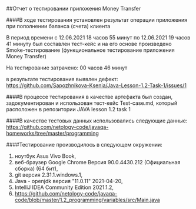 ##Отчет о тестировании приложения Money Transfer

####В ходе тестирования установлен результат операции приложения при пополнении баланса (счета) клиента

В период времени с 12.06.2021 18 часов 55 минут по 12.06.2021 19 часов 41 минуту был составлен тест-кейс и на его основе произведено Smoke-тестирование (функциональное тестирование приложения Money Transfer)

На тестирование затрачено: 00 часов 46 минут

в результате тестирования выявлен дефект:
https://github.com/Sapozhnikova-Ksenia/Java-Lesson-1.2-Task-1/issues/1

####В процессе тестирования в качестве артефакта был создан, задокументирован и использован тест-кейс Test-case.md, который расположен в репозитории JAVA lesson 1.2 task 1

####В качестве тестовых данных использовались следующие данные:
https://github.com/netology-code/javaqa-homeworks/tree/master/programming

####Тестирование производилось в следующем окружении:
1. ноутбук Asus Vivo Book,
2. веб-браузер Google Chrome Версия 90.0.4430.212 (Официальная сборка) (64 бит), 
3. git версия 2.31.1.windows.1, 
4. Java - openjdk версия "11.0.11" 2021-04-20, 
5. IntelliJ IDEA Community Edition 2021.1.2, 
6. https://github.com/netology-code/javaqa-code/blob/master/1.2_programming/variables/src/Main.java 